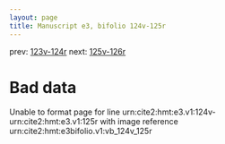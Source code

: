 ```yaml
---
layout: page
title: Manuscript e3, bifolio 124v-125r
---
```


prev: [123v-124r](../123v-124r/) next: [125v-126r](../125v-126r/)

# Bad data

Unable to format page for line urn:cite2:hmt:e3.v1:124v-urn:cite2:hmt:e3.v1:125r with image reference urn:cite2:hmt:e3bifolio.v1:vb_124v_125r

